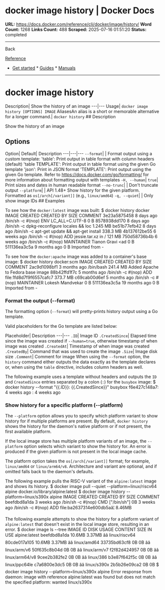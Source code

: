 # docker image history | Docker Docs

**URL:** https://docs.docker.com/reference/cli/docker/image/history/
**Word Count:** 1268
**Links Count:** 488
**Scraped:** 2025-07-16 01:51:20
**Status:** completed

---

Back

[Reference](https://docs.docker.com/reference/)

  * [Get started](https://docs.docker.com/get-started/)   * [Guides](https://docs.docker.com/guides/)   * [Manuals](https://docs.docker.com/manuals/)

* * *

# docker image history

Description| Show the history of an image   ---|---   Usage| `docker image history [OPTIONS] IMAGE`   AliasesAn alias is a short or memorable alternative for a longer command.| `docker history`      ## Description

Show the history of an image

## Options

Option| Default| Description   ---|---|---   `--format`| | Format output using a custom template:   'table': Print output in table format with column headers \(default\)   'table TEMPLATE': Print output in table format using the given Go template   'json': Print in JSON format   'TEMPLATE': Print output using the given Go template.   Refer to <https://docs.docker.com/go/formatting/> for more information about formatting output with templates   `-H, --human`| `true`| Print sizes and dates in human readable format   `--no-trunc`| | Don't truncate output   `--platform`| | API 1.48+ Show history for the given platform. Formatted as `os[/arch[/variant]]` \(e.g., `linux/amd64`\)      `-q, --quiet`| | Only show image IDs      ## Examples

To see how the `docker:latest` image was built:               $ docker history docker          IMAGE               CREATED             CREATED BY                                      SIZE                COMMENT     3e23a5875458        8 days ago          /bin/sh -c #(nop) ENV LC_ALL=C.UTF-8            0 B     8578938dd170        8 days ago          /bin/sh -c dpkg-reconfigure locales &&    loc   1.245 MB     be51b77efb42        8 days ago          /bin/sh -c apt-get update && apt-get install    338.3 MB     4b137612be55        6 weeks ago         /bin/sh -c #(nop) ADD jessie.tar.xz in /        121 MB     750d58736b4b        6 weeks ago         /bin/sh -c #(nop) MAINTAINER Tianon Gravi <ad   0 B     511136ea3c5a        9 months ago                                                        0 B                 Imported from -     

To see how the `docker:apache` image was added to a container's base image:               $ docker history docker:scm     IMAGE               CREATED             CREATED BY                                      SIZE                COMMENT     2ac9d1098bf1        3 months ago        /bin/bash                                       241.4 MB            Added Apache to Fedora base image     88b42ffd1f7c        5 months ago        /bin/sh -c #(nop) ADD file:1fd8d7f9f6557cafc7   373.7 MB     c69cab00d6ef        5 months ago        /bin/sh -c #(nop) MAINTAINER Lokesh Mandvekar   0 B     511136ea3c5a        19 months ago                                                       0 B                 Imported from -     

### Format the output \(--format\)

The formatting option \(`--format`\) will pretty-prints history output using a Go template.

Valid placeholders for the Go template are listed below:

Placeholder| Description   ---|---   `.ID`| Image ID   `.CreatedSince`| Elapsed time since the image was created if `--human=true`, otherwise timestamp of when image was created   `.CreatedAt`| Timestamp of when image was created   `.CreatedBy`| Command that was used to create the image   `.Size`| Image disk size   `.Comment`| Comment for image      When using the `--format` option, the `history` command either outputs the data exactly as the template declares or, when using the `table` directive, includes column headers as well.

The following example uses a template without headers and outputs the `ID` and `CreatedSince` entries separated by a colon \(`:`\) for the `busybox` image:               $ docker history --format "{{.ID}}: {{.CreatedSince}}" busybox          f6e427c148a7: 4 weeks ago     <missing>: 4 weeks ago     

### Show history for a specific platform \(--platform\)

The `--platform` option allows you to specify which platform variant to show history for if multiple platforms are present. By default, `docker history` shows the history for the daemon's native platform or if not present, the first available platform.

If the local image store has multiple platform variants of an image, the `--platform` option selects which variant to show the history for. An error is produced if the given platform is not present in the local image cache.

The platform option takes the `os[/arch[/variant]]` format; for example, `linux/amd64` or `linux/arm64/v8`. Architecture and variant are optional, and if omitted falls back to the daemon's defaults.

The following example pulls the RISC-V variant of the `alpine:latest` image and shows its history.               $ docker image pull --quiet --platform=linux/riscv64 alpine     docker.io/library/alpine:latest          $ docker image history --platform=linux/s390x alpine     IMAGE          CREATED       CREATED BY                                      SIZE      COMMENT     beefdbd8a1da   3 weeks ago   /bin/sh -c #(nop)  CMD ["/bin/sh"]              0B     <missing>      3 weeks ago   /bin/sh -c #(nop) ADD file:ba2637314e600db5aâ¦   8.46MB     

The following example attempts to show the history for a platform variant of `alpine:latest` that doesn't exist in the local image store, resulting in an error.               $ docker image ls --tree     IMAGE                   ID             DISK USAGE   CONTENT SIZE   IN USE     alpine:latest           beefdbd8a1da       10.6MB         3.37MB     ââ linux/riscv64        80cde017a105       10.6MB         3.37MB     ââ linux/amd64          33735bd63cf8           0B             0B     ââ linux/arm/v6         50f635c8b04d           0B             0B     ââ linux/arm/v7         f2f82d424957           0B             0B     ââ linux/arm64/v8       9cee2b382fe2           0B             0B     ââ linux/386            b3e87f642f5c           0B             0B     ââ linux/ppc64le        c7a6800e3dc5           0B             0B     ââ linux/s390x          2b5b26e09ca2           0B             0B          $ docker image history --platform=linux/s390x alpine     Error response from daemon: image with reference alpine:latest was found but does not match the specified platform: wanted linux/s390x